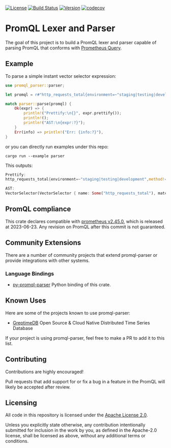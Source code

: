 [![License](https://img.shields.io/badge/License-Apache%202.0-blue.svg)](https://github.com/GreptimeTeam/promql-parser/blob/main/LICENSE)
[![Build Status](https://github.com/greptimeteam/promql-parser/actions/workflows/ci.yml/badge.svg)](https://github.com/GreptimeTeam/promql-parser/blob/main/.github/workflows/ci.yml)
[![Version](https://img.shields.io/crates/v/promql-parser?label=promql-parser)](https://crates.io/crates/promql-parser)
[![codecov](https://codecov.io/gh/GreptimeTeam/promql-parser/branch/main/graph/badge.svg?token=4GEPVMJYNG)](https://app.codecov.io/gh/GreptimeTeam/promql-parser/tree/main)


# PromQL Lexer and Parser

The goal of this project is to build a PromQL lexer and parser capable of
parsing PromQL that conforms with [Prometheus Query][querying-prometheus].

## Example

To parse a simple instant vector selector expression:

``` rust
use promql_parser::parser;

let promql = r#"http_requests_total{environment=~"staging|testing|development",method!="GET"} offset 5m"#;

match parser::parse(promql) {
    Ok(expr) => {
        println!("Prettify:\n{}", expr.prettify());
        println!();
        println!("AST:\n{expr:?}");
    }
    Err(info) => println!("Err: {info:?}"),
}
```

or you can directly run examples under this repo:

``` shell
cargo run --example parser
```

This outputs:

```rust
Prettify:
http_requests_total{environment=~"staging|testing|development",method!="GET"} offset 5m

AST:
VectorSelector(VectorSelector { name: Some("http_requests_total"), matchers: Matchers { matchers: [Matcher { op: Re(staging|testing|development), name: "environment", value: "staging|testing|development" }, Matcher { op: NotEqual, name: "method", value: "GET" }] }, offset: Some(Pos(300s)), at: None })
```

## PromQL compliance

This crate declares compatible with [prometheus v2.45.0][prom-v2.45.0], which is
released at 2023-06-23. Any revision on PromQL after this commit is not guaranteed.

## Community Extensions

There are a number of community projects that extend promql-parser or
provide integrations with other systems.

### Language Bindings

- [py-promql-parser](https://github.com/messense/py-promql-parser) Python binding of this crate.

## Known Uses

Here are some of the projects known to use promql-parser:

- [GreptimeDB](https://github.com/GreptimeTeam/greptimedb) Open Source & Cloud Native Distributed Time Series Database

If your project is using promql-parser, feel free to make a PR to add it to this list.

## Contributing

Contributions are highly encouraged!

Pull requests that add support for or fix a bug in a feature in the PromQL will
likely be accepted after review.

## Licensing

All code in this repository is licensed under the [Apache License 2.0](LICENSE).

Unless you explicitly state otherwise, any contribution intentionally submitted
for inclusion in the work by you, as defined in the Apache-2.0 license, shall be
licensed as above, without any additional terms or conditions.

[prom-v2.45.0]: https://github.com/prometheus/prometheus/tree/v2.45.0
[querying-prometheus]: https://prometheus.io/docs/prometheus/latest/querying/basics/
